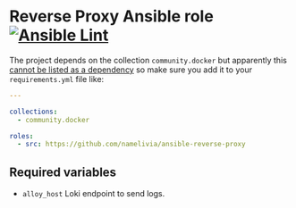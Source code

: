 # Reverse Proxy Ansible role [![Ansible Lint](https://github.com/namelivia/ansible-reverse-proxy/actions/workflows/ansible-lint.yml/badge.svg)](https://github.com/namelivia/ansible-reverse-proxy/actions/workflows/ansible-lint.yml)

The project depends on the collection `community.docker` but apparently this [cannot be listed as a dependency](https://github.com/ansible/ansible/issues/62847) so make sure you add it to your `requirements.yml` file like:

```yml
---

collections:
  - community.docker

roles:
  - src: https://github.com/namelivia/ansible-reverse-proxy
```

## Required variables

 - `alloy_host` Loki endpoint to send logs.
